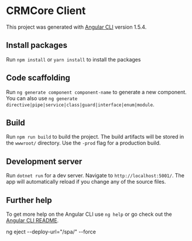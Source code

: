 # CRMCore Client

This project was generated with [Angular CLI](https://github.com/angular/angular-cli) version 1.5.4.

## Install packages

Run `npm install` or `yarn install` to install the packages

## Code scaffolding

Run `ng generate component component-name` to generate a new component. You can also use `ng generate directive|pipe|service|class|guard|interface|enum|module`.

## Build

Run `npm run build` to build the project. The build artifacts will be stored in the `wwwroot/` directory. Use the `-prod` flag for a production build.

## Development server

Run `dotnet run` for a dev server. Navigate to `http://localhost:5001/`. The app will automatically reload if you change any of the source files.

## Further help

To get more help on the Angular CLI use `ng help` or go check out the [Angular CLI README](https://github.com/angular/angular-cli/blob/master/README.md).

 ng eject --deploy-url="/spa/" --force
